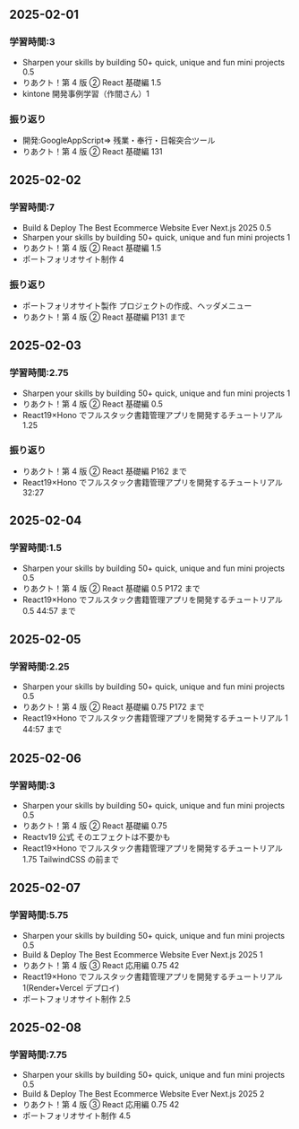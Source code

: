 ## 2025-02-01

### 学習時間:3

- Sharpen your skills by building 50+ quick, unique and fun mini projects 0.5
- りあクト！第 4 版 ② React 基礎編 1.5
- kintone 開発事例学習（作間さん）1

### 振り返り

- 開発:GoogleAppScript⇒ 残業・奉行・日報突合ツール
- りあクト！第 4 版 ② React 基礎編 131

## 2025-02-02

### 学習時間:7

- Build & Deploy The Best Ecommerce Website Ever Next.js 2025 0.5
- Sharpen your skills by building 50+ quick, unique and fun mini projects 1
- りあクト！第 4 版 ② React 基礎編 1.5
- ポートフォリオサイト制作 4

### 振り返り

- ポートフォリオサイト製作 プロジェクトの作成、ヘッダメニュー
- りあクト！第 4 版 ② React 基礎編 P131 まで

## 2025-02-03

### 学習時間:2.75

- Sharpen your skills by building 50+ quick, unique and fun mini projects 1
- りあクト！第 4 版 ② React 基礎編 0.5
- React19×Hono でフルスタック書籍管理アプリを開発するチュートリアル 1.25

### 振り返り

- りあクト！第 4 版 ② React 基礎編 P162 まで
- React19×Hono でフルスタック書籍管理アプリを開発するチュートリアル 32:27

## 2025-02-04

### 学習時間:1.5

- Sharpen your skills by building 50+ quick, unique and fun mini projects 0.5
- りあクト！第 4 版 ② React 基礎編 0.5 P172 まで
- React19×Hono でフルスタック書籍管理アプリを開発するチュートリアル 0.5 44:57 まで

## 2025-02-05

### 学習時間:2.25

- Sharpen your skills by building 50+ quick, unique and fun mini projects 0.5
- りあクト！第 4 版 ② React 基礎編 0.75 P172 まで
- React19×Hono でフルスタック書籍管理アプリを開発するチュートリアル 1 44:57 まで

## 2025-02-06

### 学習時間:3

- Sharpen your skills by building 50+ quick, unique and fun mini projects 0.5
- りあクト！第 4 版 ② React 基礎編 0.75
- Reactv19 公式 そのエフェクトは不要かも
- React19×Hono でフルスタック書籍管理アプリを開発するチュートリアル 1.75 TailwindCSS の前まで

## 2025-02-07

### 学習時間:5.75

- Sharpen your skills by building 50+ quick, unique and fun mini projects 0.5
- Build & Deploy The Best Ecommerce Website Ever Next.js 2025 1
- りあクト！第 4 版 ③ React 応用編 0.75 42
- React19×Hono でフルスタック書籍管理アプリを開発するチュートリアル 1(Render+Vercel デプロイ)
- ポートフォリオサイト制作 2.5

## 2025-02-08

### 学習時間:7.75

- Sharpen your skills by building 50+ quick, unique and fun mini projects 0.5
- Build & Deploy The Best Ecommerce Website Ever Next.js 2025 2
- りあクト！第 4 版 ③ React 応用編 0.75 42
- ポートフォリオサイト制作 4.5
